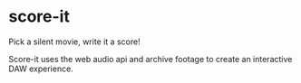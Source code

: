 # score-it
Pick a silent movie, write it a score! 

Score-it uses the web audio api and archive footage to create an interactive DAW experience.

